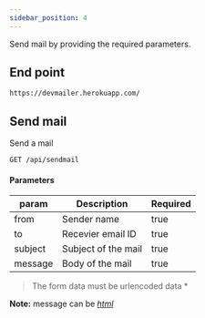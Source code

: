 ```yaml
---
sidebar_position: 4
---
```


Send mail by providing the required parameters.

## End point

```
https://devmailer.herokuapp.com/
```

## Send mail

Send a mail

```Request
GET /api/sendmail
```

#### Parameters

| param   | Description         | Required |
| ------- | ------------------- | -------- |
| from    | Sender name         | true     |
| to      | Recevier email ID   | true     |
| subject | Subject of the mail | true     |
| message | Body of the mail    | true     |

> The form data must be urlencoded data \*

**Note:** message can be <i><u>html</u></i>
